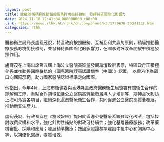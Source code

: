 ```yaml
---
layout: post
title: 盧寵茂稱積極推動醫療服務跨境銜接機制　發揮特區國際化影響力
date: 2024-11-18 12:41:04.000000000 +08:00
link: https://news.rthk.hk/rthk/ch/component/k2/1779678-20241118.htm
categories: rthk
---
```


醫務衞生局局長盧寵茂說，特區政府按照優勢、互補互利共贏的原則，積極推動醫療服務跨境銜接機制，並發揮特區國際化的影響力，在國家對外改革開放中積極發揮作用。

盧寵茂在上海出席第五屆上海公立醫院高質量發展論壇致辭表示，特區政府正積極參與並推動與國際接軌的《國際醫院評審認證標準（中國）》認證， 以香港作為窗口向國際示範，助力國家醫院認證標準走向國際。

他指出，今年4月，上海市衞健委與香港特區政府醫務衞生局簽署有關衞生合作的諒解備忘錄，重點合作領域包括公立醫院高質量發展與人才培訓等，期待這次到訪上海可落實各項目，繼續深化滬港醫療衞生合作，共同促進公立醫院高質量發展， 推動新質生產力。

盧寵茂說，行政長官在《施政報告》提出就香港公營醫療系統作深化改革，包括探討收費架構和水平，強化針對性補貼的財政可持續性；強化基層醫療服務；改革藥械審批、採購和應用；發展精準醫療；按國家認證標準建設中風中心和胸痛中心等，以期優化醫療，提質增效。
